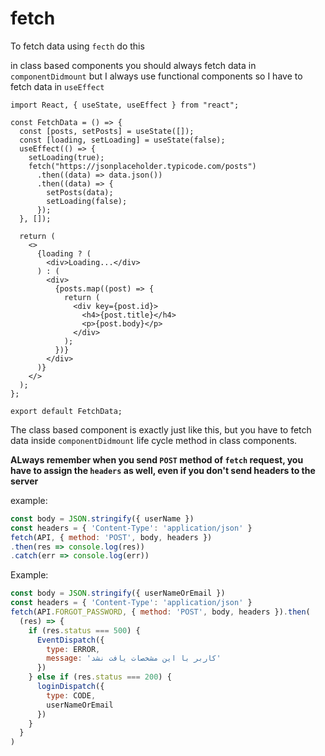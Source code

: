 # fetch

To fetch data using `fecth` do this

in class based components you should always fetch data in `componentDidmount` but I always use functional components so I have to fetch data in `useEffect`

```
import React, { useState, useEffect } from "react";

const FetchData = () => {
  const [posts, setPosts] = useState([]);
  const [loading, setLoading] = useState(false);
  useEffect(() => {
    setLoading(true);
    fetch("https://jsonplaceholder.typicode.com/posts")
      .then((data) => data.json())
      .then((data) => {
        setPosts(data);
        setLoading(false);
      });
  }, []);

  return (
    <>
      {loading ? (
        <div>Loading...</div>
      ) : (
        <div>
          {posts.map((post) => {
            return (
              <div key={post.id}>
                <h4>{post.title}</h4>
                <p>{post.body}</p>
              </div>
            );
          })}
        </div>
      )}
    </>
  );
};

export default FetchData;
```

The class based component is exactly just like this, but you have to fetch data inside `componentDidmount` life cycle method in class components.

**ALways remember when you send `POST` method of `fetch` request, you have to assign the `headers` as well, even if you don't send headers to the server**

example:

```js
const body = JSON.stringify({ userName })
const headers = { 'Content-Type': 'application/json' }
fetch(API, { method: 'POST', body, headers })
.then(res => console.log(res))
.catch(err => console.log(err))
```

Example: 

```js
const body = JSON.stringify({ userNameOrEmail })
const headers = { 'Content-Type': 'application/json' }
fetch(API.FORGOT_PASSWORD, { method: 'POST', body, headers }).then(
  (res) => {
    if (res.status === 500) {
      EventDispatch({
        type: ERROR,
        message: 'کاربر با این مشخصات یافت نشد'
      })
    } else if (res.status === 200) {
      loginDispatch({
        type: CODE,
        userNameOrEmail
      })
    }
  }
)
```
